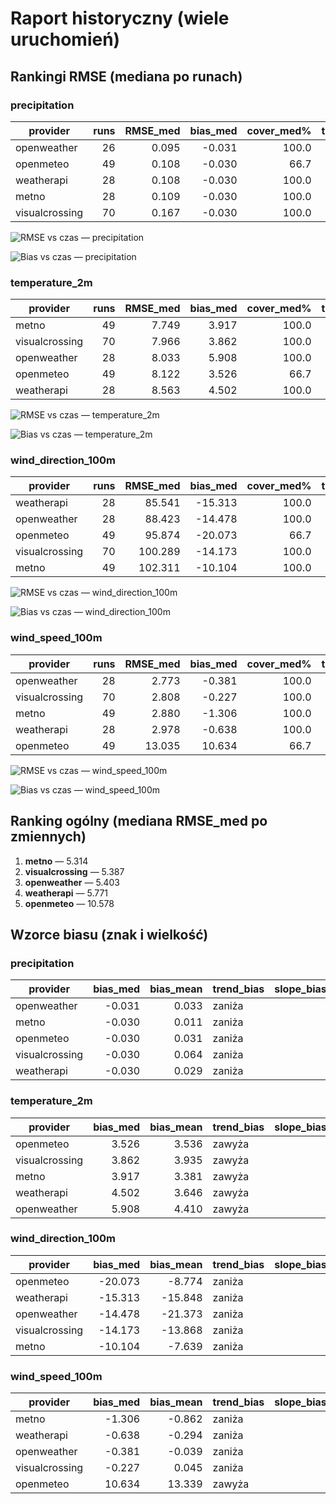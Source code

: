 # Raport historyczny (wiele uruchomień)

## Rankingi RMSE (mediana po runach)

### precipitation
| provider | runs | RMSE_med | bias_med | cover_med% | trend_rmse/dzień |
|---|---:|---:|---:|---:|---:|
| openweather | 26 | 0.095 | -0.031 | 100.0 | nan |
| openmeteo | 49 | 0.108 | -0.030 | 66.7 | nan |
| weatherapi | 28 | 0.108 | -0.030 | 100.0 | nan |
| metno | 28 | 0.109 | -0.030 | 100.0 | nan |
| visualcrossing | 70 | 0.167 | -0.030 | 100.0 | nan |

![RMSE vs czas — precipitation](rmse_time_precipitation.png)


![Bias vs czas — precipitation](bias_time_precipitation.png)

### temperature_2m
| provider | runs | RMSE_med | bias_med | cover_med% | trend_rmse/dzień |
|---|---:|---:|---:|---:|---:|
| metno | 49 | 7.749 | 3.917 | 100.0 | nan |
| visualcrossing | 70 | 7.966 | 3.862 | 100.0 | nan |
| openweather | 28 | 8.033 | 5.908 | 100.0 | nan |
| openmeteo | 49 | 8.122 | 3.526 | 66.7 | nan |
| weatherapi | 28 | 8.563 | 4.502 | 100.0 | nan |

![RMSE vs czas — temperature_2m](rmse_time_temperature_2m.png)


![Bias vs czas — temperature_2m](bias_time_temperature_2m.png)

### wind_direction_100m
| provider | runs | RMSE_med | bias_med | cover_med% | trend_rmse/dzień |
|---|---:|---:|---:|---:|---:|
| weatherapi | 28 | 85.541 | -15.313 | 100.0 | nan |
| openweather | 28 | 88.423 | -14.478 | 100.0 | nan |
| openmeteo | 49 | 95.874 | -20.073 | 66.7 | nan |
| visualcrossing | 70 | 100.289 | -14.173 | 100.0 | nan |
| metno | 49 | 102.311 | -10.104 | 100.0 | nan |

![RMSE vs czas — wind_direction_100m](rmse_time_wind_direction_100m.png)


![Bias vs czas — wind_direction_100m](bias_time_wind_direction_100m.png)

### wind_speed_100m
| provider | runs | RMSE_med | bias_med | cover_med% | trend_rmse/dzień |
|---|---:|---:|---:|---:|---:|
| openweather | 28 | 2.773 | -0.381 | 100.0 | nan |
| visualcrossing | 70 | 2.808 | -0.227 | 100.0 | nan |
| metno | 49 | 2.880 | -1.306 | 100.0 | nan |
| weatherapi | 28 | 2.978 | -0.638 | 100.0 | nan |
| openmeteo | 49 | 13.035 | 10.634 | 66.7 | nan |

![RMSE vs czas — wind_speed_100m](rmse_time_wind_speed_100m.png)


![Bias vs czas — wind_speed_100m](bias_time_wind_speed_100m.png)


## Ranking ogólny (mediana RMSE_med po zmiennych)

1. **metno** — 5.314
2. **visualcrossing** — 5.387
3. **openweather** — 5.403
4. **weatherapi** — 5.771
5. **openmeteo** — 10.578

## Wzorce biasu (znak i wielkość)

### precipitation
| provider | bias_med | bias_mean | trend_bias | slope_bias/dzień |
|---|---:|---:|---|---:|
| openweather | -0.031 | 0.033 | zaniża | nan |
| metno | -0.030 | 0.011 | zaniża | nan |
| openmeteo | -0.030 | 0.031 | zaniża | nan |
| visualcrossing | -0.030 | 0.064 | zaniża | nan |
| weatherapi | -0.030 | 0.029 | zaniża | nan |
### temperature_2m
| provider | bias_med | bias_mean | trend_bias | slope_bias/dzień |
|---|---:|---:|---|---:|
| openmeteo | 3.526 | 3.536 | zawyża | nan |
| visualcrossing | 3.862 | 3.935 | zawyża | nan |
| metno | 3.917 | 3.381 | zawyża | nan |
| weatherapi | 4.502 | 3.646 | zawyża | nan |
| openweather | 5.908 | 4.410 | zawyża | nan |
### wind_direction_100m
| provider | bias_med | bias_mean | trend_bias | slope_bias/dzień |
|---|---:|---:|---|---:|
| openmeteo | -20.073 | -8.774 | zaniża | nan |
| weatherapi | -15.313 | -15.848 | zaniża | nan |
| openweather | -14.478 | -21.373 | zaniża | nan |
| visualcrossing | -14.173 | -13.868 | zaniża | nan |
| metno | -10.104 | -7.639 | zaniża | nan |
### wind_speed_100m
| provider | bias_med | bias_mean | trend_bias | slope_bias/dzień |
|---|---:|---:|---|---:|
| metno | -1.306 | -0.862 | zaniża | nan |
| weatherapi | -0.638 | -0.294 | zaniża | nan |
| openweather | -0.381 | -0.039 | zaniża | nan |
| visualcrossing | -0.227 | 0.045 | zaniża | nan |
| openmeteo | 10.634 | 13.339 | zawyża | nan |